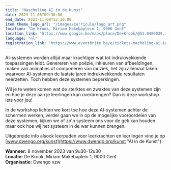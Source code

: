 ```yaml
---
title: "Nascholing AI in de Kunst"
date: 2023-11-08T09:30:00
end_date: 2023-11-08T12:30:00
item_theme_logo_url: "/images/curricula/logo_art.png"
location: "De Krook, Miriam Makebaplein 1, 9000 Gent"
location_link: "https://www.google.be/maps/place/De+Krook/@51.0486039,3.7264986,17z/data=!3m1!4b1!4m6!3m5!1s0x47c3714effffffff:0x9b1a2c7f1cb8c825!8m2!3d51.0486039!4d3.7286873!16s%2Fg%2F1hc0gcm5l"
language: "nl"
registration_link: "https://www.eventbrite.be/e/tickets-nacholing-ai-in-de-kunst-666670749157"
---
```

AI-systemen worden altijd maar krachtiger wat tot indrukwekkende toepassingen leidt. 
Genereren van poëzie, inkleuren van afbeeldingen, maken van animaties of componeren van muziek, 
het zijn allemaal taken waarvoor AI-systemen de laatste jaren indrukwekkende resultaten neerzetten. 
Toch hebben deze systemen beperkingen. 

Wil je te weten komen wat de sterktes en zwaktes van deze systemen zijn en hoe je deze aan je leerlingen kan overbrengen? 
Dan is deze workshop iets voor jou! 

In de workshop lichten we kort toe hoe deze AI-systemen achter de schermen werken, verder gaan we in op de mogelijke vooroordelen van deze systemen, 
kijken we of zo'n systeem ons voor de gek kan houden maar ook hoe wij het systeem in de war kunnen brengen. 



Uitgebreide info alsook leerpaden voor leerkrachten en leerlingen vind je op [www.dwengo.org/kunst](https://www.dwengo.org/kunst "AI in de Kunst").

**Wanneer:** 8 november 2023 van 9u30-12u30<br>
**Locatie:** De Krook, Miriam Makebaplein 1, 9000 Gent<br>
**Organisatie:** Dwengo vzw
